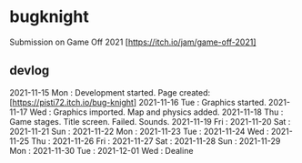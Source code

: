 # bugknight
Submission on Game Off 2021 [https://itch.io/jam/game-off-2021]

## devlog

2021-11-15 Mon : Development started. Page created: [https://pisti72.itch.io/bug-knight]
2021-11-16 Tue : Graphics started.
2021-11-17 Wed : Graphics imported. Map and physics added.
2021-11-18 Thu : Game stages. Title screen. Failed. Sounds.
2021-11-19 Fri :
2021-11-20 Sat :
2021-11-21 Sun :
2021-11-22 Mon :
2021-11-23 Tue :
2021-11-24 Wed :
2021-11-25 Thu :
2021-11-26 Fri :
2021-11-27 Sat :
2021-11-28 Sun :
2021-11-29 Mon :
2021-11-30 Tue :
2021-12-01 Wed : Dealine
